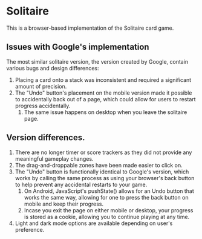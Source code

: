 # Solitaire

This is a browser-based implementation of the Solitaire card game.

## Issues with Google's implementation


The most similar solitaire version, the version created by Google, contain various bugs and design differences:

1. Placing a card onto a stack was inconsistent and required a significant amount of precision.
1. The "Undo" button's placement on the mobile version made it possible to accidentally back out of a page, which could allow for users to restart progress accidentally.
   1. The same issue happens on desktop when you leave the solitaire page.

## Version differences.


1. There are no longer timer or score trackers as they did not provide any meaningful gameplay changes. 
1. The drag-and-droppable zones have been made easier to click on.
1. The "Undo" button is functionally identical to Google's version, which works by calling the same process as using your browser's back button to help prevent any accidental restarts to your game.
   1. On Android, JavaScript's pushState() allows for an Undo button that works the same way, allowing for one to press the back button on mobile and keep their progress.
   1. Incase you exit the page on either mobile or desktop, your progress is stored as a cookie, allowing you to continue playing at any time.
1. Light and dark mode options are available depending on user's preference.